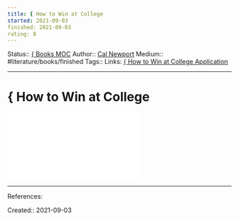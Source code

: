 ```yaml
---
title: { How to Win at College
started: 2021-09-03
finished: 2021-09-03 
rating: 8
---
```

Status:: [{ Books MOC](out/-books-moc.md)
Author:: [Cal Newport](None)
Medium:: #literature/books/finished
Tags::
Links: [{ How to Win at College Application](out/-how-to-win-at-college-application.md)
___
# { How to Win at College
![How to Win at College](out/kindle-highlights/how-to-win-at-college.md)
___
References:

Created:: 2021-09-03
